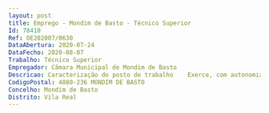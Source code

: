 ```yaml
--- 
layout: post
title: Emprego - Mondim de Basto - Técnico Superior
Id: 78410
Ref: OE202007/0630
DataAbertura: 2020-07-24
DataFecho: 2020-08-07
Trabalho: Técnico Superior
Empregador: Câmara Municipal de Mondim de Basto
Descricao: Caracterização do posto de trabalho    Exerce, com autonomia e responsabilidade, funções de investigação, estudo e conceção, tendentes a informar a decisão superior  apoia a promoção e divulgação do Concelho de Mondim de Basto, dos seus pontos de interesse, monumentos e património cultural, rotas turísticas, produtos turísticos e eventos locais  apoia a organização de eventos turísticos  participa em feiras e eventos direcionados para o turismo  insere conteúdos nas plataformas de promoção turística e procede ao tratamento de dados, acompanha e implementa projetos de natureza turística com criação de conteúdos  prepara e planeia eventos de natureza turística cultural  orienta a visita de grupos organizados ao concelho e trata os dados turísticos.  Competências  planeamento e organização  iniciativa e autonomia  responsabilidade e compromisso com o serviço e trabalho de equipa e cooperação.
CodigoPostal: 4880-236 MONDIM DE BASTO
Concelho: Mondim de Basto
Distrito: Vila Real
--- 
```

